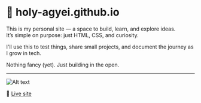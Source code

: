 # 🧠 holy-agyei.github.io

This is my personal site — a space to build, learn, and explore ideas.  
It’s simple on purpose: just HTML, CSS, and curiosity.  

I'll use this to test things, share small projects, and document the journey as I grow in tech.  

Nothing fancy (yet). Just building in the open.

---
![Alt text](./me.png)

📍 [Live site](https://holy-agyei.github.io)
